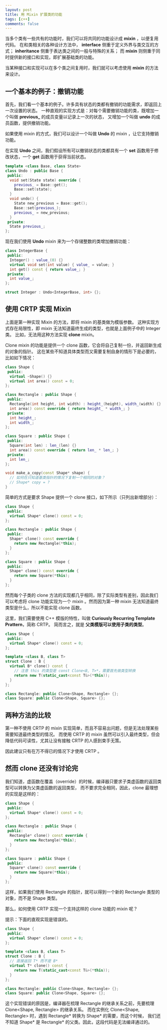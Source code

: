 ```yaml
---
layout: post
title: 用 Mixin 扩展类的功能
tags: [c++]
comments: false
---
```


当多个类有一些共有的功能时，我们可以将共同的功能设计成 **mixin** ，以便复用代码。
在和类相关的各种设计方法中， **interface** 侧重于定义外界与类交互的方式；
**inheritance** 侧重于表达类之间的一般与特殊的关系；
而 **mixin** 则侧重于同时提供新的接口和实现，即扩展基础类的功能。

当某种接口和实现可以在多个类之间复用时，我们就可以考虑使用 **mixin** 的方法来设计。

<!--more-->

## 一个基本的例子：撤销功能 ##

首先，我们看一个基本的例子。许多具有状态的类都有撤销的功能需求，即返回上一次设置的状态。
一种直观的实现方式是：对每个需要撤销功能的类，既增加一个叫做 **previous_** 的成员变量以记录上一次的状态，
又增加一个叫做 **undo** 的成员函数，提供撤销功能。

如果使用 mixin 的方式，我们可以设计一个叫做 **Undo** 的 mixin ，让它支持撤销功能。

在实现 **Undo** 之间，我们假设所有可以撤销状态的类都具有一个 **set** 函数用于修改状态，一个 **get** 
函数用于获得当前状态。

```cpp
template <class Base, class State>
class Undo : public Base {
 public:
  void set(State state) override { 
    previous_ = Base::get();
    Base::set(state);
  }
  void undo() {
    State new_previous = Base::get();
    Base::set(previous_);
    previous_ = new_previous;
  }
 private:
  State previous_;
};
```

现在我们使用 **Undo** mixin 来为一个存储整数的类增加撤销功能：

```cpp
class IntegerBase {
 public:
  Integer() : value_(0) {}
  virtual void set(int value) { value_ = value; }
  int get() const { return value_; }
 private:
  int value_;
};

struct Integer : Undo<IntegerBase, int> {};
```

## 使用 CRTP 实现 Mixin ##

上面是第一种实现 Mixin 的方法，即将 mixin 的基类做为模版参数。
这种实现方式存在局限性，即 mixin 无法知道最终生成的类型，也就是上面例子中的 Integer 类。
比如，无法用这种方法实现 **clone** mixin。

Clone mixin 的功能是提供一个 clone 函数，它会将自己复制一份，并返回新生成的对象的指针。
这在某些不知道具体类型而又需要复制自身的情形下是必要的，比如如下情况：

```cpp
class Shape {
 public:
  virtual ~Shape() {}
  virtual int area() const = 0;
};

class Rectangle : public Shape {
 public:
  Rectangle(int height, int width) : height_(height), width_(width) {}
  int area() const override { return height_ * width_; }
 private:
  int height_;
  int width_;
};

class Square : public Shape {
 public:
  Square(int len) : len_(len) {}
  int area() const override { return len_ * len_; }
 private:
  int len_;
};

void make_a_copy(const Shape* shape) {
  // 如何在只知道基类指针的情况下复制一个相同的对象？
  // Shape* copy = ?
}
```

简单的方式是要求 Shape 提供一个 clone 接口，如下所示（只列出新增部分）：

```cpp
class Shape {
 public:
  virtual Shape* clone() const = 0;
};

class Rectangle : public Shape {
 public:
  Shape* clone() const override { 
    return new Rectangle(*this); 
  }
};

class Square : public Shape {
 public:
  Shape* clone() const override { 
    return new Square(*this); 
  }
};
```

然而每个子类的 clone 方法的实现都几乎相同，除了实际类型有差别，因此我们可以考虑将 clone
功能实现为一个 mixin 。然而因为第一种 mixin 无法知道最终类型是什么，所以不能实现 clone 函数。

这里，我们需要使用 C++ 模版的特性，叫做 **Curiously Recurring Template Prattern**，简称 CRTP。
简而言之，就是 **父类模版可以使用子类的类型**。

```cpp
class Shape {
 public:
  virtual Shape* clone() const = 0;
};

template <class B, class T>
struct Clone : B {
  virtual B* clone() const {
    // 注意 this 的类型是 const Clone<B, T>*，需要首先做类型转换
    return new T(static_cast<const T&>(*this));
  }
};

class Rectangle: public Clone<Shape, Rectangle> {};
class Square: public Clone<Shape, Square> {};
```

## 两种方法的比较 ##

第一种不使用 CRTP 的 mixin 实现简单，而且不容易出问题，但是无法处理某些需要知道最终类型的情况。
而使用 CRTP 的 mixin 虽然可以引入最终类型，但会降低代码可读性，尤其让没有接触 CRTP 的人感到束手无策。

因此建议只有在万不得已的情况下才使用 CRTP 。

## 然而 clone 还没有讨论完 ##

我们知道，虚函数在覆盖（override）的时候，编译器只要求子类虚函数的返回类型可以转换为父类虚函数的返回类型，
而不要求完全相同，因此，clone 最理想的实现是这样的：

```cpp
class Shape {
 public:
  virtual Shape* clone() const = 0;
};

class Rectangle : public Shape {
 public:
  Rectangle* clone() const override { 
    return new Rectangle(*this); 
  }
};

class Square : public Shape {
 public:
  Square* clone() const override { 
    return new Square(*this); 
  }
};
```

这样，如果我们使用 Rectangle 的指针，就可以得到一个新的 Rectangle 类型的对象，而不是 Shape 类型。

那么，如何使用 CRTP 实现一个支持这样的 clone 功能的 mixin 呢？

提示：下面的直观实现是错误的。

```cpp
class Shape {
 public:
  virtual Shape* clone() const = 0;
};

template <class B, class T>
struct Clone : B {
  // 直接返回 T* 而不是 B*
  virtual T* clone() const {
    return new T(static_cast<const T&>(*this));
  }
};

class Rectangle: public Clone<Shape, Rectangle> {};
class Square: public Clone<Shape, Square> {};
```

这个实现错误的原因是，编译器在梳理 Rectangle 的继承关系之前，先要梳理 Clone<Shape, Rectangle> 的继承关系。
而在实例化 Clone<Shape, Rectangle> 时，遇到 Rectangle* 转换为 Shape* 的需要，而这个时候，
我们还不知道 Shape* 是 Rectangle* 的父类。因此，这段代码是无法编译通过的。
